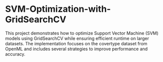 # SVM-Optimization-with-GridSearchCV
This project demonstrates how to optimize Support Vector Machine (SVM) models using GridSearchCV while ensuring efficient runtime on larger datasets. The implementation focuses on the covertype dataset from OpenML and includes several strategies to improve performance and accuracy.
